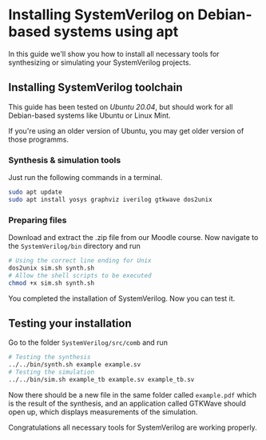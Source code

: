 # Installing SystemVerilog on Debian-based systems using apt

In this guide we'll show you how to install all necessary tools for synthesizing or simulating your SystemVerilog projects.

## Installing SystemVerilog toolchain

This guide has been tested on *Ubuntu 20.04*, but should work for all Debian-based systems like Ubuntu or Linux Mint.

If you're using an older version of Ubuntu, you may get older version of those programms.

### Synthesis & simulation tools
Just run the following commands in a terminal.
```sh
sudo apt update
sudo apt install yosys graphviz iverilog gtkwave dos2unix
```

### Preparing files
Download and extract the .zip file from our Moodle course.
Now navigate to the `SystemVerilog/bin` directory and run
```sh
# Using the correct line ending for Unix
dos2unix sim.sh synth.sh
# Allow the shell scripts to be executed
chmod +x sim.sh synth.sh
```

You completed the installation of SystemVerilog. Now you can test it.

## Testing your installation

Go to the folder `SystemVerilog/src/comb` and run
```sh
# Testing the synthesis
../../bin/synth.sh example example.sv
# Testing the simulation
../../bin/sim.sh example_tb example.sv example_tb.sv
```

Now there should be a new file in the same folder called `example.pdf` which is the result of the synthesis, 
and an application called GTKWave should open up, which displays measurements of the simulation.

Congratulations all necessary tools for SystemVerilog are working properly.